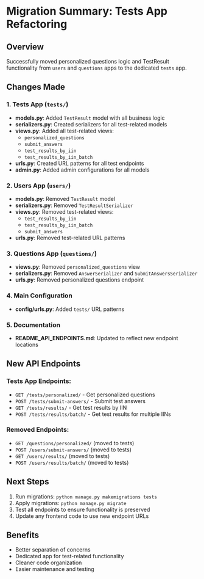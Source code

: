 # Migration Summary: Tests App Refactoring

## Overview

Successfully moved personalized questions logic and TestResult functionality from `users` and `questions` apps to the dedicated `tests` app.

## Changes Made

### 1. Tests App (`tests/`)

- **models.py**: Added `TestResult` model with all business logic
- **serializers.py**: Created serializers for all test-related models
- **views.py**: Added all test-related views:
  - `personalized_questions`
  - `submit_answers`
  - `test_results_by_iin`
  - `test_results_by_iin_batch`
- **urls.py**: Created URL patterns for all test endpoints
- **admin.py**: Added admin configurations for all models

### 2. Users App (`users/`)

- **models.py**: Removed `TestResult` model
- **serializers.py**: Removed `TestResultSerializer`
- **views.py**: Removed test-related views:
  - `test_results_by_iin`
  - `test_results_by_iin_batch`
  - `submit_answers`
- **urls.py**: Removed test-related URL patterns

### 3. Questions App (`questions/`)

- **views.py**: Removed `personalized_questions` view
- **serializers.py**: Removed `AnswerSerializer` and `SubmitAnswersSerializer`
- **urls.py**: Removed personalized questions endpoint

### 4. Main Configuration

- **config/urls.py**: Added `tests/` URL patterns

### 5. Documentation

- **README_API_ENDPOINTS.md**: Updated to reflect new endpoint locations

## New API Endpoints

### Tests App Endpoints:

- `GET /tests/personalized/` - Get personalized questions
- `POST /tests/submit-answers/` - Submit test answers
- `GET /tests/results/` - Get test results by IIN
- `POST /tests/results/batch/` - Get test results for multiple IINs

### Removed Endpoints:

- `GET /questions/personalized/` (moved to tests)
- `POST /users/submit-answers/` (moved to tests)
- `GET /users/results/` (moved to tests)
- `POST /users/results/batch/` (moved to tests)

## Next Steps

1. Run migrations: `python manage.py makemigrations tests`
2. Apply migrations: `python manage.py migrate`
3. Test all endpoints to ensure functionality is preserved
4. Update any frontend code to use new endpoint URLs

## Benefits

- Better separation of concerns
- Dedicated app for test-related functionality
- Cleaner code organization
- Easier maintenance and testing
